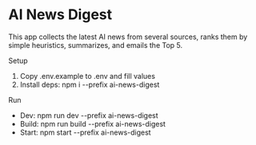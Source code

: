 # AI News Digest

This app collects the latest AI news from several sources, ranks them by simple heuristics, summarizes, and emails the Top 5.

Setup
1) Copy .env.example to .env and fill values
2) Install deps: npm i --prefix ai-news-digest

Run
- Dev: npm run dev --prefix ai-news-digest
- Build: npm run build --prefix ai-news-digest
- Start: npm start --prefix ai-news-digest
